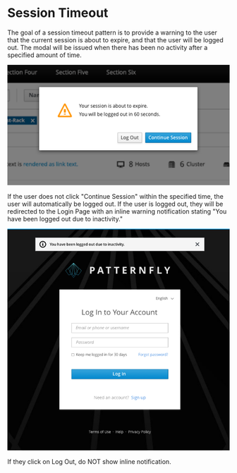 # Session Timeout

The goal of a session timeout pattern is to provide a warning to the user that the current session is about to expire, and that the user will be logged out. The modal will be issued when there has been no activity after a specified amount of time.


![Image of Session Timeout](./img/PF-SEW-01.png)

If the user does not click "Continue Session" within the specified time, the user will automatically be logged out. If the user is logged out, they will be redirected to the Login Page with an inline warning notification stating "You have been logged out due to inactivity."

![Image of Session Timeout notice](./img/PF-SEW-02.png)

If they click on Log Out, do NOT show inline notification.
